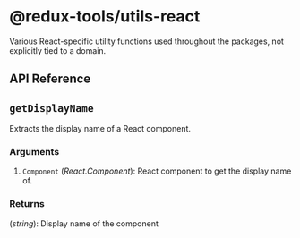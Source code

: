 # @redux-tools/utils-react

Various React-specific utility functions used throughout the packages, not explicitly tied to a domain.

## API Reference

## `getDisplayName`

Extracts the display name of a React component.

### Arguments

1. `Component` (_React.Component_): React component to get the display name of.

### Returns

(_string_): Display name of the component
